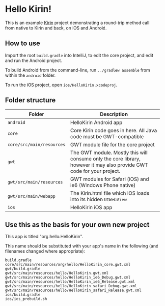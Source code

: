 # Hello Kirin!

This is an example [Kirin](https://github.com/futureplatforms/Kirin) project demonstrating a round-trip method call from native to Kirin and back, on iOS and Android.

## How to use

Import the root `build.gradle` into IntelliJ, to edit the core project, and edit and run the Android project.  

To build Android from the command-line, run `../gradlew assemble` from within the `android` folder.  

To run the iOS project, open `ios/HelloKirin.xcodeproj`.

## Folder structure

| Folder | Description |
|----|----|
| `android` | HelloKirin Android app |
| `core` | Core Kirin code goes in here.  All Java code must be GWT-compatible |
| `core/src/main/resources` | GWT module file for the core project |
| `gwt` | The GWT module.  Mostly this will consume only the core library, however it may also provide GWT code for your project. |
| `gwt/src/main/resources` | GWT modules for Safari (iOS) and ie6 (Windows Phone native) |
| `gwt/src/main/webapp` | The Kirin.html file which iOS loads into its hidden `UIWebView` |
| `ios` | HelloKirin iOS app |
    
## Use this as the basis for your own new project

This app is titled "org.hello.HelloKirin".

This name should be substituted with your app's name in the following (and filenames changed where appropriate):
    
    build.gradle
    core/src/main/resources/org/hello/HelloKirin_core.gwt.xml
    gwt/build.gradle
    gwt/src/main/resources/hello/HelloKirin.gwt.xml
    gwt/src/main/resources/hello/HelloKirin_ie6_Debug.gwt.xml
    gwt/src/main/resources/hello/HelloKirin_ie6_Release.gwt.xml
    gwt/src/main/resources/hello/HelloKirin_safari_Debug.gwt.xml
    gwt/src/main/resources/hello/HelloKirin_safari_Release.gwt.xml
    ios/build.gradle
    ios/ios_prebuild.sh